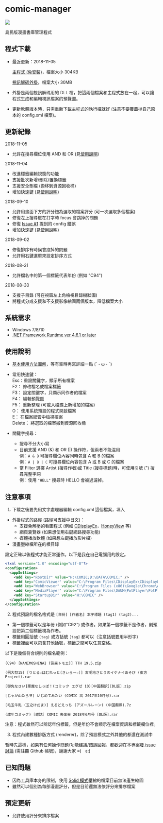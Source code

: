 # comic-manager

<a href="https://kokorolove.github.io/comic-manager/manual/images/screenshot.png" target="_blank"><img src="https://kokorolove.github.io/comic-manager/manual/images/screenshot.png"/></a>

島民版漫畫書庫管理程式

## 程式下載

- 最近更新：2018-11-05

    <a href="https://kokorolove.github.io/comic-manager/comic-manager.rar?ver=2018-11-05" target="_blank">主程式 (免安裝)</a>，檔案大小 304KB

    <a href="https://kokorolove.github.io/comic-manager/comic-manager - video thumb extension.rar" target="_blank?">視訊解碼外掛</a>，檔案大小 30MB
 
- 外掛是兩個視訊解碼用的 DLL 檔，把這兩個檔案和主程式放在一起，可以讓程式生成和編輯視訊檔案的預覽圖。
- 更新軟體版本時，只需重新下載主程式的執行檔就好 (注意不要覆蓋掉自己原本的 config.xml 檔案)。

## 更新紀錄
 
2018-11-05
  - 允許在搜尋欄位使用 AND 和 OR (見[使用說明](#使用說明))
  
2018-11-04
  - 改進標籤編輯視窗的功能
  - 支援批次新增/刪除/置換標籤
  - 支援安全刪檔 (搬移到資源回收桶)
  - 增加快速鍵 (見[使用說明](#使用說明))
  
2018-09-10
  - 允許用畫面下方的評分鈕為選取的檔案評分 (可一次選取多個檔案)
  - 修復左上搜尋框在打字時 focus 會跳掉的問題
  - 修復 [Issue #1](https://github.com/kokorolove/comic-manager/issues/1#issuecomment-417949603) 提到的 config 錯誤  
  - 增加快速鍵 (見[使用說明](#使用說明))

2018-09-02
  - 修復排序有時候會跑掉的問題
  - 允許用右鍵選單來設定排序方式

2018-08-31
  - 允許檔名中的第一個標籤代表年份 (例如 "C94")
 
2018-08-30
  - 支援子目錄 (可在視窗左上角檢視目錄樹狀圖)
  - 將程式分成支援和不支援影像縮圖兩個版本，降低檔案大小

## 系統需求

- Windows 7/8/10
- <a href="https://www.microsoft.com/net/download/dotnet-framework-runtime" target="_blank">.NET Framework Runtime ver 4.6.1 or later</a>

## 使用說明
 
- <a href="https://kokorolove.github.io/comic-manager/manual/images/manual.png" target="_blank">基本使用方法圖解</a>，等有空時再寫詳細一點 (´・ω・`) 
- 常用快速鍵：  
    Esc：重設關鍵字，顯示所有檔案  
    F2： 修改檔名或檔案標籤  
    F3： 設定關鍵字，只顯示同作者的檔案  
    F4： 編輯預覽圖  
    F5： 重新整理 (可載入磁碟上新增加的檔案)<br />
    O： 使用系統預設的程式開啟檔案<br />
    E：  在檔案總管中檢視檔案<br />
    Delete： 將選取的檔案搬到資源回收桶<br />
    
- 關鍵字搜尋：
    - 搜尋不分大小寫
    - 目前支援 AND (&) 和 OR (|) 操作符，但兩者不能混用<br />
    例：`A & B` 可搜尋欄位內容同時包含 A 和 B 的檔案<br />
    例：`A | B | C` 可搜尋欄位內容包含 A 或 B 或 C 的檔案<br />
    - 當 Filter 選擇 Artist (搜尋作者)或 Title (搜尋標題)時，可使用引號 (") 搜尋完整字詞<br />
    例：使用 `"HELL"` 搜尋時 HELLO 會被過濾掉。

## 注意事項

1. 下載之後要先用文字處理器編輯 config.xml 這個檔案，填入
  - 外掛程式的路徑 (路徑可支援中日文)：
    - 支援免解壓的看圖程式 (例如 [CDisplayEx](http://www.cdisplayex.com/)，[HoneyView](https://tw.bandisoft.com/honeyview/) 等)
    - 網頁瀏覽器 (如果想使用右鍵網路搜尋功能)
    - 媒體播放軟體 (如果想左鍵播放影片檔)
  - 漫畫壓縮檔所在的根目錄

  設定正確以後程式才能正常運作。以下是我在自己電腦用的設定。

```XML
<?xml version="1.0" encoding="utf-8"?>
<configuration>
  <appSettings>
    <add key="RootDir" value="H:\COMIC;D:\DATA\COMIC;" />
    <add key="ComicViewer" value="C:\Program Files\CDisplayEx\CDisplayEx.exe" />
    <add key="WebBrowser" value="C:\Program Files (x86)\Google\Chrome\Application\chrome.exe" />
    <add key="MediaPlayer" value="C:\Program Files\DAUM\PotPlayer\PotPlayerMini64.exe" />
    <add key="StartupDir" value="H:\COMIC" />
  </appSettings>
</configuration>
```

2. 程式預設的檔名格式是 `[年份] [作者名] 本子標題 (tag1) (tag2)...`
  - 第一個標籤可以是年份 (例如"C92") 或作者。如果第一個標籤不是作者，則預設把第二個標籤視為作者。
  - 標籤用圓括號 `(tag)` 或方括號 `[tag]` 都可以（注意括號要用半形字）
  - 標籤裡面可以包含其他括號，標籤之間可以任意空格。
  
  以下是幾個符合規則的檔名範例：

    (C94) [NANIMOSHINAI (笹森トモエ)] TTH 19.5.zip
  
    (例大祭15) [りとる☆はむれっと(きぃら～☆)] 古明地さとりのイケナイあそび (東方Project).rar
  
    [御免なさい]悪魔なしっぽ！(コミック エグゼ 10)[中国翻訳][DL版].zip
    
    [じゃが山たらヲ] いじめてみたい (COMIC 高 2017年10月号).rar
    
    [毛玉牛乳 (玉之けだま)] えるどえっち (アズールレーン) (中国翻訳).7z
    
    (成年コミック) [雑誌] COMIC 失楽天 2018年6月号 [DL版].rar
    
  注意：程式雖然可以辨認年份標籤，但是年份不會顯示在檔案資訊和標籤欄位裡。

3. 程式內建數種排版方式 (renderer)，除了預設模式之外其他的都還在測試中

  暫時先這樣，如果有任何操作問題/功能建議/錯誤回報，都歡迎在本專案[發 issue 討論](https://github.com/kokorolove/comic-manager/issues/new) (需註冊 Github 帳號)，謝謝大家 ≡(　ε:)

## 已知問題
 
- 因為工具庫本身的限制，使用 [Solid 模式](https://en.wikipedia.org/wiki/Solid_compression)壓縮的檔案目前無法產生縮圖
- 雖然可以個別為每部漫畫評分，但是目前還無法依評分來排序檔案

## 預定更新

- 允許使用評分來排序檔案
